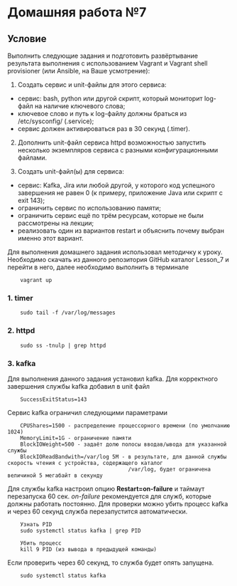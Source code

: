# Домашняя работа №7
## Условие

Выполнить следующие задания и подготовить развёртывание результата выполнения с использованием Vagrant и Vagrant shell provisioner (или Ansible, на Ваше усмотрение):
1. Создать сервис и unit-файлы для этого сервиса:
- сервис: bash, python или другой скрипт, который мониторит log-файл на наличие ключевого слова;
- ключевое слово и путь к log-файлу должны браться из /etc/sysconfig/ (.service);
- сервис должен активироваться раз в 30 секунд (.timer).

2. Дополнить unit-файл сервиса httpd возможностью запустить несколько экземпляров сервиса с разными конфигурационными файлами.

3. Создать unit-файл(ы) для сервиса:
- сервис: Kafka, Jira или любой другой, у которого код успешного завершения не равен 0 (к примеру, приложение Java или скрипт с exit 143);
- ограничить сервис по использованию памяти;
- ограничить сервис ещё по трём ресурсам, которые не были рассмотрены на лекции;
- реализовать один из вариантов restart и объяснить почему выбран именно этот вариант.


Для выполнения домашнего задания использовал методичку к уроку. Необходимо скачать из данного репозитория GitHub каталог Lesson_7 и перейти в него, далее необходимо выполнить в терминале

        vagrant up

### 1. timer

        sudo tail -f /var/log/messages

### 2. httpd

        sudo ss -tnulp | grep httpd

### 3. kafka

Для выполнения данного задания установил kafka.
Для корректного завершения службы kafka добавил в unit файл

        SuccessExitStatus=143

Сервис kafka ограничил следующими параметрами

        CPUShares=1500 - распределение процессорного времени (по умолчанию 1024)
        MemoryLimit=1G - ограничение памяти
        BlockIOWeight=500 - задаёт долю полосы вводав/ывода для указанной службы
        BlockIOReadBandwith=/var/log 5M - в результате, для данной службы скорость чтения с устройства, содержащего каталог
                                          /var/log, будет ограничена величиной 5 мегабайт в секунду

Для службы kafka настроил опцию **Restart=on-failure** и таймаут перезапуска 60 сек. *on-failure* рекомендуется для служб, которые должны работать постоянно. Для проверки можно убить процесс kafka и через 60 секунд служба перезапустится автоматически.

        Узнать PID
        sudo systemctl status kafka | grep PID

        Убить процесс
        kill 9 PID (из вывода в предыдущей команды)

Если проверить через 60 секунд, то служба будет опять запущена.

        sudo systemctl status kafka

